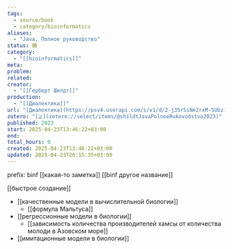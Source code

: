 ```yaml
---
tags:
  - source/book
  - category/bioinformatics
aliases:
  - "Java, Полное руководство"
status: 🟦
category:
  - "[[bioinformatics]]"
meta: 
problem: 
related: 
creator:
  - "[[Герберт Шилдт]]"
production:
  - "[[Диалектика]]"
url: "[Диалектика](https://psv4.userapi.com/s/v1/d/2-j35rSiNe2rxM-SUbzijgLPT875K6g2UGoy-1oOk5Qc2WpG8SeOlL549VpFcrYKOSBNWxNw9-KCj6fu3GEzxVxwD4EuzBMaj5R5hGcN-D_WRHMxAsHvXQ/Java_Polnoe_rukovodstvo_2023.pdf)"
zotero: "[🇿](zotero://select/items/@shildtJavaPolnoeRukovodstvo2023)"
published: 2023
start: 2025-04-23T13:46:22+03:00
end: 
total_hours: 0
created: 2025-04-23T13:46:22+03:00
updated: 2025-04-23T20:15:35+03:00
---
```


prefix: binf
[[какая-то заметка]]
[[binf другое название]]

[[быстрое создание]]

- [[качественные модели в вычислительной биологии]]
	- [[формула Мальтуса]]
- [[регрессионные модели в биологии]]
	- [[зависимость количества производителей хамсы от количества молоди в Азовском море]]
- [[имитационные модели в биологии]]
